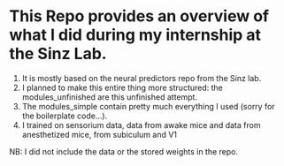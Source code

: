 # This Repo provides an overview of what I did during my internship at the Sinz Lab.
1. It is mostly based on the neural predictors repo from the Sinz lab.
2. I planned to make this entire thing more structured: the modules_unfinished are this unfinished attempt.
3. The modules_simple contain pretty much everything I used (sorry for the boilerplate code...).
4. I trained on sensorium data, data from awake mice and data from anesthetized mice, from subiculum and V1

NB: I did not include the data or the stored weights in the repo. 

